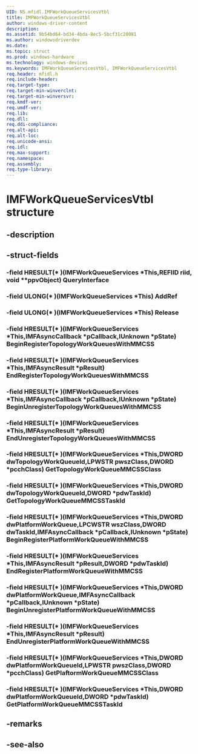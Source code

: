 ```yaml
---
UID: NS.mfidl.IMFWorkQueueServicesVtbl
title: IMFWorkQueueServicesVtbl
author: windows-driver-content
description: 
ms.assetid: 9b54bd64-bd34-4bda-8ec5-5bcf31c20081
ms.author: windowsdriverdev
ms.date: 
ms.topic: struct
ms.prod: windows-hardware
ms.technology: windows-devices
ms.keywords: IMFWorkQueueServicesVtbl, IMFWorkQueueServicesVtbl
req.header: mfidl.h
req.include-header:
req.target-type:
req.target-min-winverclnt:
req.target-min-winversvr:
req.kmdf-ver:
req.umdf-ver:
req.lib:
req.dll:
req.ddi-compliance:
req.alt-api:
req.alt-loc:
req.unicode-ansi:
req.idl:
req.max-support:
req.namespace:
req.assembly:
req.type-library:
---
```


# IMFWorkQueueServicesVtbl structure

## -description



## -struct-fields

### -field HRESULT(* )(IMFWorkQueueServices *This,REFIID riid, void **ppvObject) QueryInterface			
 	
### -field ULONG(* )(IMFWorkQueueServices *This) AddRef			
 	
### -field ULONG(* )(IMFWorkQueueServices *This) Release			
 	
### -field HRESULT(* )(IMFWorkQueueServices *This,IMFAsyncCallback *pCallback,IUnknown *pState) BeginRegisterTopologyWorkQueuesWithMMCSS			
 	
### -field HRESULT(* )(IMFWorkQueueServices *This,IMFAsyncResult *pResult) EndRegisterTopologyWorkQueuesWithMMCSS			
 	
### -field HRESULT(* )(IMFWorkQueueServices *This,IMFAsyncCallback *pCallback,IUnknown *pState) BeginUnregisterTopologyWorkQueuesWithMMCSS			
 	
### -field HRESULT(* )(IMFWorkQueueServices *This,IMFAsyncResult *pResult) EndUnregisterTopologyWorkQueuesWithMMCSS			
 	
### -field HRESULT(* )(IMFWorkQueueServices *This,DWORD dwTopologyWorkQueueId,LPWSTR pwszClass,DWORD *pcchClass) GetTopologyWorkQueueMMCSSClass			
 	
### -field HRESULT(* )(IMFWorkQueueServices *This,DWORD dwTopologyWorkQueueId,DWORD *pdwTaskId) GetTopologyWorkQueueMMCSSTaskId			
 	
### -field HRESULT(* )(IMFWorkQueueServices *This,DWORD dwPlatformWorkQueue,LPCWSTR wszClass,DWORD dwTaskId,IMFAsyncCallback *pCallback,IUnknown *pState) BeginRegisterPlatformWorkQueueWithMMCSS			
 	
### -field HRESULT(* )(IMFWorkQueueServices *This,IMFAsyncResult *pResult,DWORD *pdwTaskId) EndRegisterPlatformWorkQueueWithMMCSS			
 	
### -field HRESULT(* )(IMFWorkQueueServices *This,DWORD dwPlatformWorkQueue,IMFAsyncCallback *pCallback,IUnknown *pState) BeginUnregisterPlatformWorkQueueWithMMCSS			
 	
### -field HRESULT(* )(IMFWorkQueueServices *This,IMFAsyncResult *pResult) EndUnregisterPlatformWorkQueueWithMMCSS			
 	
### -field HRESULT(* )(IMFWorkQueueServices *This,DWORD dwPlatformWorkQueueId,LPWSTR pwszClass,DWORD *pcchClass) GetPlaftormWorkQueueMMCSSClass			
 	
### -field HRESULT(* )(IMFWorkQueueServices *This,DWORD dwPlatformWorkQueueId,DWORD *pdwTaskId) GetPlatformWorkQueueMMCSSTaskId			
 	
## -remarks

## -see-also